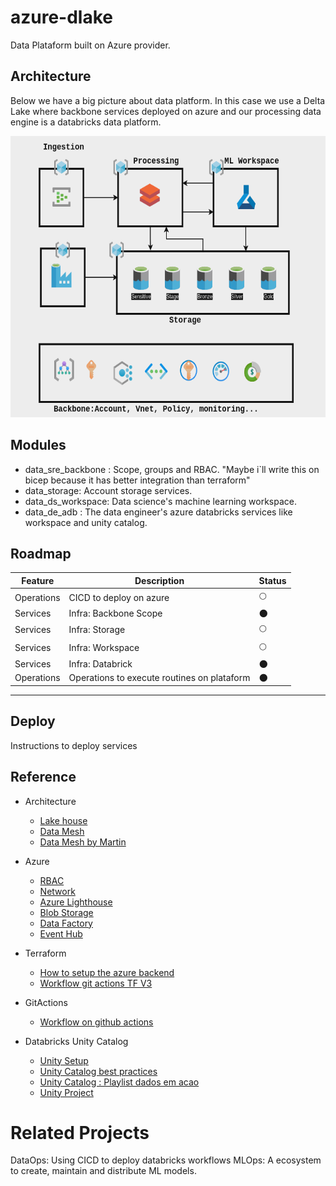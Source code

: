 # azure-dlake
Data Plataform built on Azure provider.


## Architecture
Below we have a big picture about data platform. 
In this case we use a Delta Lake where backbone services deployed on azure and our processing data engine is a databricks data platform.

<img src="docs/asset/img/dlake-v2.png" width="650" height="450"/>


## Modules

- data_sre_backbone : Scope, groups and RBAC. "Maybe i`ll write this on bicep because it has better integration than terraform"
- data_storage: Account storage services.
- data_ds_workspace: Data science's machine learning workspace.
- data_de_adb : The data engineer's azure databricks services like workspace and unity catalog.


## Roadmap

| Feature    | Description                                 | Status      |
| ---------- | ------------------------------------------- | ----------- |
| Operations | CICD to deploy on azure                     | :full_moon: |
| Services   | Infra: Backbone Scope                       | :new_moon:  |
| Services   | Infra: Storage                              | :full_moon: |
| Services   | Infra: Workspace                            | :full_moon: |
| Services   | Infra: Databrick                            | :new_moon:  |
| Operations | Operations to execute routines on plataform | :new_moon:  |


----

## Deploy

Instructions to deploy services

## Reference

- Architecture
    - [Lake house](https://learn.microsoft.com/pt-br/azure/databricks/lakehouse/)
    - [Data Mesh](https://www.datamesh-architecture.com/#mesh)
    - [Data Mesh by Martin](https://martinfowler.com/articles/data-mesh-principles.html)

- Azure
    - [RBAC](https://learn.microsoft.com/en-us/azure/role-based-access-control/overview)
    - [Network](https://learn.microsoft.com/en-us/azure/networking/fundamentals/networking-overview)
    - [Azure Lighthouse](https://learn.microsoft.com/en-us/azure/lighthouse/overview)
    - [Blob Storage](https://learn.microsoft.com/en-us/azure/storage/blobs/storage-blobs-introduction)
    - [Data Factory](https://learn.microsoft.com/en-us/azure/data-factory/introduction)
    - [Event Hub](https://learn.microsoft.com/en-us/azure/event-hubs/event-hubs-features)
- Terraform
    - [How to setup the azure backend](https://developer.hashicorp.com/terraform/language/settings/backends/azurerm)
    - [Workflow git actions TF V3](https://github.com/hashicorp/setup-terraform/tree/v3/)
- GitActions
    - [Workflow on github actions](https://github.com/hashicorp/setup-terraform)
- Databricks Unity Catalog
    - [Unity Setup](https://docs.databricks.com/en/data-governance/unity-catalog/get-started.html)
    - [Unity Catalog best practices](https://learn.microsoft.com/en-us/azure/databricks/data-governance/unity-catalog/best-practices)
    - [Unity Catalog : Playlist dados em acao](https://www.youtube.com/watch?v=koylfcfRrJU&t=3s)
    - [Unity Project](https://github.com/unitycatalog/unitycatalog)

# Related Projects
DataOps: Using CICD to deploy databricks workflows
MLOps: A ecosystem to create, maintain and distribute ML models.